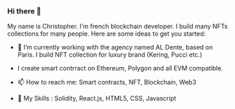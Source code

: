 ### Hi there 👋

My name is Christopher. I'm french blockchain developer. I build many NFTs collections for many people. 
Here are some ideas to get you started:

- 🔭 I’m currently working with the agency named AL Dente, based on Paris. I build NFT collection for luxury brand (Kering, Pucci etc.)

- I create smart contrract on Ethereum, Polygon and all EVM compatible.

- 📫 How to reach me: Smart contracts, NFT, Blockchain, Web3

- 👋 My Skills : Solidity, React.js, HTML5, CSS, Javascript




